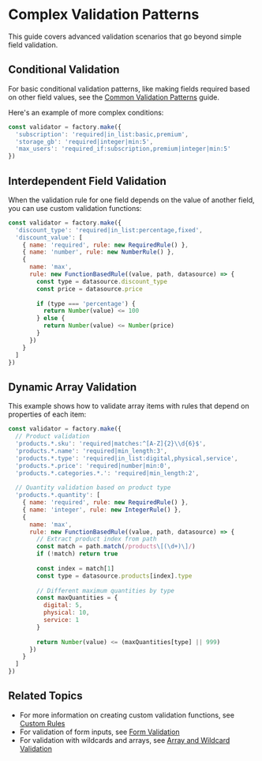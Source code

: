 # Complex Validation Patterns

This guide covers advanced validation scenarios that go beyond simple field validation.

## Conditional Validation

For basic conditional validation patterns, like making fields required based on other field values, see the [Common Validation Patterns](./common-patterns.md#conditional-required-fields) guide.

Here's an example of more complex conditions:

```javascript
const validator = factory.make({
  'subscription': 'required|in_list:basic,premium',
  'storage_gb': 'required|integer|min:5',
  'max_users': 'required_if:subscription,premium|integer|min:5'
})
```

## Interdependent Field Validation

When the validation rule for one field depends on the value of another field, you can use custom validation functions:

```javascript
const validator = factory.make({
  'discount_type': 'required|in_list:percentage,fixed',
  'discount_value': [
    { name: 'required', rule: new RequiredRule() },
    { name: 'number', rule: new NumberRule() },
    { 
      name: 'max',
      rule: new FunctionBasedRule((value, path, datasource) => {
        const type = datasource.discount_type
        const price = datasource.price
        
        if (type === 'percentage') {
          return Number(value) <= 100
        } else {
          return Number(value) <= Number(price)
        }
      })
    }
  ]
})
```

## Dynamic Array Validation

This example shows how to validate array items with rules that depend on properties of each item:

```javascript
const validator = factory.make({
  // Product validation
  'products.*.sku': 'required|matches:^[A-Z]{2}\\d{6}$',
  'products.*.name': 'required|min_length:3',
  'products.*.type': 'required|in_list:digital,physical,service',
  'products.*.price': 'required|number|min:0',
  'products.*.categories.*.': 'required|min_length:2',
  
  // Quantity validation based on product type
  'products.*.quantity': [
    { name: 'required', rule: new RequiredRule() },
    { name: 'integer', rule: new IntegerRule() },
    { 
      name: 'max',
      rule: new FunctionBasedRule((value, path, datasource) => {
        // Extract product index from path
        const match = path.match(/products\[(\d+)\]/)
        if (!match) return true
        
        const index = match[1]
        const type = datasource.products[index].type
        
        // Different maximum quantities by type
        const maxQuantities = {
          digital: 5,
          physical: 10,
          service: 1
        }
        
        return Number(value) <= (maxQuantities[type] || 999)
      })
    }
  ]
})
```

## Related Topics

- For more information on creating custom validation functions, see [Custom Rules](./custom-rules.md)
- For validation of form inputs, see [Form Validation](./form-validation.md)
- For validation with wildcards and arrays, see [Array and Wildcard Validation](./wildcard-path-validation.md)
